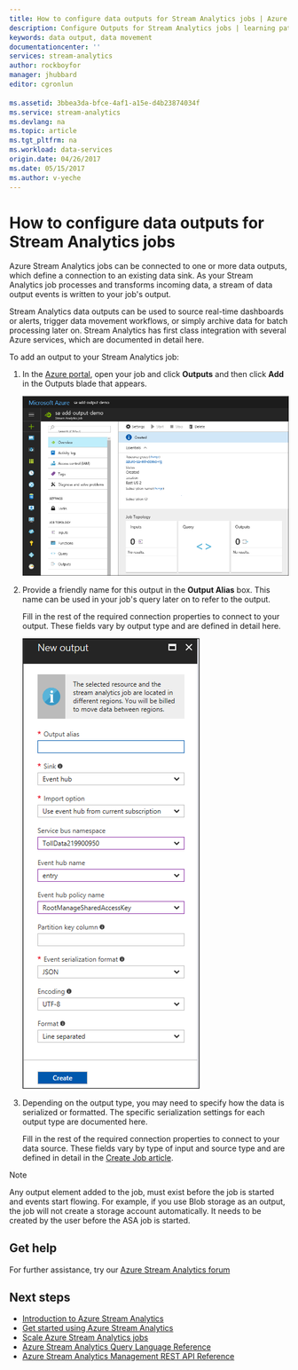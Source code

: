 ```yaml
---
title: How to configure data outputs for Stream Analytics jobs | Azure
description: Configure Outputs for Stream Analytics jobs | learning path segment.
keywords: data output, data movement
documentationcenter: ''
services: stream-analytics
author: rockboyfor
manager: jhubbard
editor: cgronlun

ms.assetid: 3bbea3da-bfce-4af1-a15e-d4b23874034f
ms.service: stream-analytics
ms.devlang: na
ms.topic: article
ms.tgt_pltfrm: na
ms.workload: data-services
origin.date: 04/26/2017
ms.date: 05/15/2017
ms.author: v-yeche
---
```


# How to configure data outputs for Stream Analytics jobs

Azure Stream Analytics jobs can be connected to one or more data outputs, which define a connection to an existing data sink. As your Stream Analytics job processes and transforms incoming data, a stream of data output events is written to your job's output.

Stream Analytics data outputs can be used to source real-time dashboards or alerts, trigger data movement workflows, or simply archive data for batch processing later on. Stream Analytics has first class integration with several Azure services, which are documented in detail here.

To add an output to your Stream Analytics job:

1. In the [Azure portal](https://portal.azure.cn), open your job and click **Outputs** and then click **Add** in the Outputs blade that appears.

    ![Add Outputs](./media/stream-analytics-add-outputs/1-stream-analytics-add-outputs.png)  

2. Provide a friendly name for this output in the **Output Alias** box. This name can be used in your job's query later on to refer to the output.  

    Fill in the rest of the required connection properties to connect to your output.  These fields vary by output type and are defined in detail here.  

    ![Choose data movement type](./media/stream-analytics-add-outputs/2-stream-analytics-add-outputs.png)  

3. Depending on the output type, you may need to specify how the data is serialized or formatted. The specific serialization settings for each output type are documented here.

    Fill in the rest of the required connection properties to connect to your data source. These fields vary by type of input and source type and are defined in detail in the [Create Job article](stream-analytics-create-a-job.md).  

> [!Note]
>
> Any output element added to the job, must exist before the job is started and events start flowing. For example, if you use Blob storage as an output, the job will not create a storage account automatically. It needs to be created by the user before the ASA job is started.
> 

## Get help
For further assistance, try our [Azure Stream Analytics forum](https://social.msdn.microsoft.com/Forums/home?forum=AzureStreamAnalytics)

## Next steps
* [Introduction to Azure Stream Analytics](stream-analytics-introduction.md)
* [Get started using Azure Stream Analytics](stream-analytics-get-started.md)
* [Scale Azure Stream Analytics jobs](stream-analytics-scale-jobs.md)
* [Azure Stream Analytics Query Language Reference](https://msdn.microsoft.com/library/azure/dn834998.aspx)
* [Azure Stream Analytics Management REST API Reference](https://msdn.microsoft.com/library/azure/dn835031.aspx)
